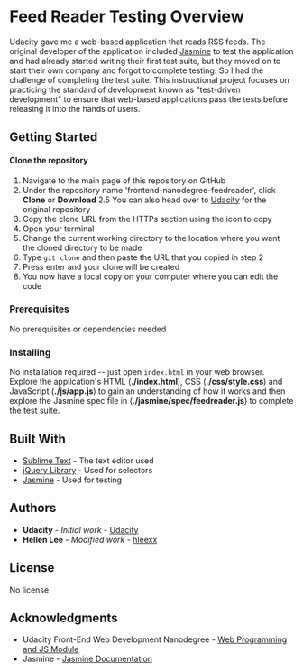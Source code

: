 # Feed Reader Testing Overview

Udacity gave me a web-based application that reads RSS feeds. The original developer of the application included [Jasmine](http://jasmine.github.io/) to test the application and had already started writing their first test suite, but they moved on to start their own company and forgot to complete testing. So I had the challenge of completing the test suite. This instructional project focuses on practicing the standard of development known as "test-driven development" to ensure that web-based applications pass the tests before releasing it into the hands of users.

## Getting Started

#### Clone the repository

1. Navigate to the main page of this repository on GitHub
2. Under the repository name 'frontend-nanodegree-feedreader', click **Clone** or **Download**
2.5 You can also head over to [Udacity](http://github.com/udacity/frontend-nanodegree-feedreader) for the original repository
3. Copy the clone URL from the HTTPs section using the icon to copy
4. Open your terminal
5. Change the current working directory to the location where you want the cloned directory to be made
6. Type `git clone` and then paste the URL that you copied in step 2
7. Press enter and your clone will be created
8. You now have a local copy on your computer where you can edit the code

### Prerequisites

No prerequisites or dependencies needed

### Installing

No installation required -- just open `index.html` in your web browser. Explore the application's HTML (**./index.html**), CSS (**./css/style.css**) and JavaScript (**./js/app.js**) to gain an understanding of how it works and then explore the Jasmine spec file in (**./jasmine/spec/feedreader.js**) to complete the test suite.

## Built With

* [Sublime Text](https://www.sublimetext.com/) - The text editor used
* [jQuery Library](https://jquery.com/) - Used for selectors
* [Jasmine](http://jasmine.github.io/) - Used for testing

## Authors

* **Udacity** - *Initial work* - [Udacity](https://github.com/udacity)
* **Hellen Lee** - *Modified work* - [hleexx](https://github.com/hleexx)

## License

No license

## Acknowledgments

* Udacity Front-End Web Development Nanodegree - [Web Programming and JS Module](https://www.udacity.com/course/front-end-web-developer-nanodegree--nd001)
* Jasmine - [Jasmine Documentation](http://jasmine.github.io/)
